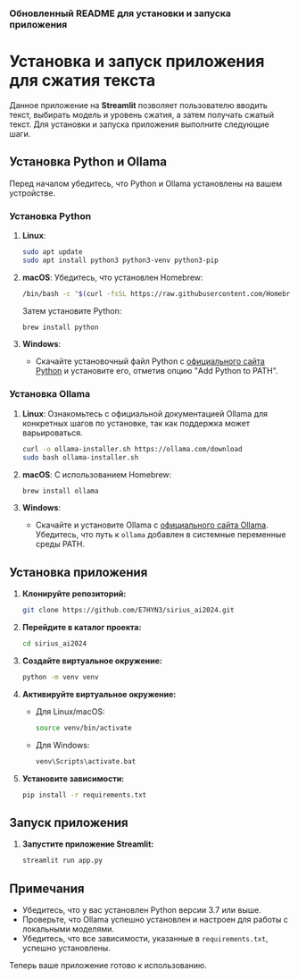 ### Обновленный README для установки и запуска приложения

# Установка и запуск приложения для сжатия текста

Данное приложение на **Streamlit** позволяет пользователю вводить текст, выбирать модель и уровень сжатия, а затем получать сжатый текст. Для установки и запуска приложения выполните следующие шаги.

## Установка Python и Ollama

Перед началом убедитесь, что Python и Ollama установлены на вашем устройстве.

### Установка Python

1. **Linux**:
   ```bash
   sudo apt update
   sudo apt install python3 python3-venv python3-pip
   ```

2. **macOS**:
   Убедитесь, что установлен Homebrew:
   ```bash
   /bin/bash -c "$(curl -fsSL https://raw.githubusercontent.com/Homebrew/install/HEAD/install.sh)"
   ```

   Затем установите Python:
   ```bash
   brew install python
   ```

3. **Windows**:
   - Скачайте установочный файл Python с [официального сайта Python](https://www.python.org/downloads/) и установите его, отметив опцию "Add Python to PATH".

### Установка Ollama

1. **Linux**:
   Ознакомьтесь с официальной документацией Ollama для конкретных шагов по установке, так как поддержка может варьироваться.
   ```bash
   curl -o ollama-installer.sh https://ollama.com/download
   sudo bash ollama-installer.sh
   ```

2. **macOS**:
   С использованием Homebrew:
   ```bash
   brew install ollama
   ```

3. **Windows**:
   - Скачайте и установите Ollama с [официального сайта Ollama](https://ollama.com/download). Убедитесь, что путь к `ollama` добавлен в системные переменные среды PATH.

## Установка приложения

1. **Клонируйте репозиторий:**
   ```bash
   git clone https://github.com/E7HYN3/sirius_ai2024.git
   ```

2. **Перейдите в каталог проекта:**
   ```bash
   cd sirius_ai2024
   ```

3. **Создайте виртуальное окружение:**
   ```bash
   python -m venv venv
   ```

4. **Активируйте виртуальное окружение:**
   - Для Linux/macOS:
     ```bash
     source venv/bin/activate
     ```
   - Для Windows:
     ```bash
     venv\Scripts\activate.bat
     ```

5. **Установите зависимости:**
   ```bash
   pip install -r requirements.txt
   ```

## Запуск приложения

1. **Запустите приложение Streamlit:**
   ```bash
   streamlit run app.py
   ```

## Примечания
- Убедитесь, что у вас установлен Python версии 3.7 или выше.
- Проверьте, что Ollama успешно установлен и настроен для работы с локальными моделями.
- Убедитесь, что все зависимости, указанные в `requirements.txt`, успешно установлены.

Теперь ваше приложение готово к использованию.
